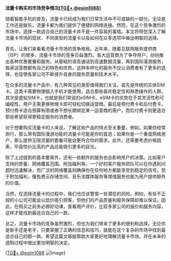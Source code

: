 **流量卡购买的市场竞争情况[[TG💪+ @esim1088](https://t.me/s/esim1088)]**

随着智能手机的普及，流量卡已经成为我们日常生活中不可或缺的一部分。无论是工作还是娱乐，流量卡都为我们提供了便捷的网络连接。然而，在这个竞争激烈的市场中，选择一款适合自己的流量卡并不是一件容易的事情。本文将带您深入了解流量卡市场的现状、不同类型的流量卡以及如何在众多选项中做出明智的选择。

首先，让我们来看看流量卡市场的竞争格局。近年来，随着互联网服务提供商（ISP）的增多，流量卡市场的竞争日益激烈。各大运营商为了争夺用户，纷纷推出各种优惠套餐和服务。从基础的语音通话到高速数据流量，再到国际漫游服务，每家运营商都有自己的特色和优势。这种多样化的服务不仅让消费者有了更多的选择，也促使各家公司不断提升自身的服务质量和技术水平。

在众多的流量卡产品中，有几种常见的类型值得我们关注。首先是传统的实体SIM卡。这类卡需要物理插入手机才能使用，适合那些喜欢稳定性和熟悉操作的人群。其次是虚拟SIM卡，也就是我们常说的eSIM卡。eSIM卡的优势在于其灵活性和可编程性，用户无需更换物理卡即可轻松切换运营商。最后是预付费卡和后付费卡。预付费卡适合预算有限或者不想长期绑定某一运营商的用户，而后付费卡则更适合那些希望获得更稳定服务的消费者。

对于想要购买流量卡的人来说，了解这些产品的特点至关重要。例如，如果你经常旅行，那么带有国际漫游功能的流量卡可能是你的首选；如果你是一个重度网络用户，那么提供无限流量的套餐可能会更符合你的需求。此外，还需要考虑价格因素，毕竟性价比高的产品总能吸引更多的目光。

除了上述提到的基本要素外，还有一些额外的服务也会影响用户的决策。比如客户支持的质量、网络覆盖范围、附加福利等。一个好的客户服务团队可以在你遇到问题时迅速解决，而广泛的网络覆盖则确保你在任何地方都能享受到稳定的信号。至于附加福利，像免费云存储空间、音乐流媒体服务等增值服务也能为用户提供额外的价值。

当然，在选择流量卡的过程中，我们也应该警惕一些潜在的风险。例如，有些不正规的小公司可能会以低价吸引顾客，但他们的产品质量和服务保障却难以保证。因此，在购买之前务必做好功课，查看用户评价，比较多家公司的报价和服务内容，这样才能找到最适合自己的一款。

总之，流量卡市场的竞争虽然激烈，但也为我们带来了更多的便利和选择。无论你是新手还是老手，只要掌握了正确的信息和技巧，就能在这个复杂的市场中找到最适合自己的那一款。希望这篇文章能帮助大家更好地理解流量卡市场，并在未来的选购过程中做出更加明智的决定。

[[TG💪+ @esim1088](https://t.me/s/esim1088) ![Image](https://i.postimg.cc/4NQfJmqS/Snipaste-2025-05-13-00-14-12.png)]